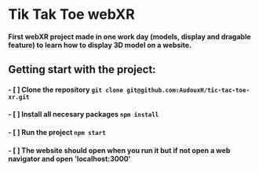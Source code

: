 # Tik Tak Toe webXR

#### First webXR project made in one work day (models, display and dragable feature) to learn how to display 3D model on a website.

## Getting start with the project:
#### - [ ] Clone the repository `git clone git@github.com:AudouxH/tic-tac-toe-xr.git`
#### - [ ] Install all necesary packages `npm install`
#### - [ ] Run the project `npm start`
#### - [ ] The website should open when you run it but if not open a web navigator and open 'localhost:3000'


